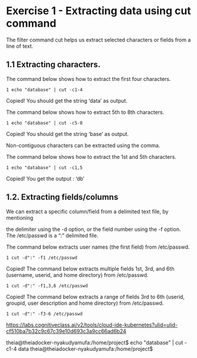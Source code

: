 # Exercise 1 - Extracting data using cut command
The filter command cut helps us extract selected characters or fields from a line of text.

## 1.1 Extracting characters.

The command below shows how to extract the first four characters.
```shell 
1 echo "database" | cut -c1-4
```
Copied!
You should get the string ‘data’ as output.

The command below shows how to extract 5th to 8th characters.
```shell 
1 echo "database" | cut -c5-8
```
Copied!
You should get the string ‘base’ as output.

Non-contiguous characters can be extracted using the comma.

The command below shows how to extract the 1st and 5th characters.
```shell 
1 echo "database" | cut -c1,5
```
Copied!
You get the output : ‘db’

## 1.2. Extracting fields/columns

We can extract a specific column/field from a delimited text file, by mentioning

the delimiter using the -d option, or
the field number using the -f option.
The /etc/passwd is a “:” delimited file.

The command below extracts user names (the first field) from /etc/passwd.
```shell 
1 cut -d":" -f1 /etc/passwd 
```
Copied!
The command below extracts multiple fields 1st, 3rd, and 6th (username, userid, and home directory) from /etc/passwd.
```shell 
1 cut -d":" -f1,3,6 /etc/passwd 
```
Copied!
The command below extracts a range of fields 3rd to 6th (userid, groupid, user description and home directory) from /etc/passwd.
```shell 
1 cut -d":" -f3-6 /etc/passwd 
```


https://labs.cognitiveclass.ai/v2/tools/cloud-ide-kubernetes?ulid=ulid-cf510ba7b32c9c67c39e10d693c3a9cc66ad6b24


theia@theiadocker-nyakudyamufa:/home/project$ echo "database" | cut -c1-4
data
theia@theiadocker-nyakudyamufa:/home/project$ 